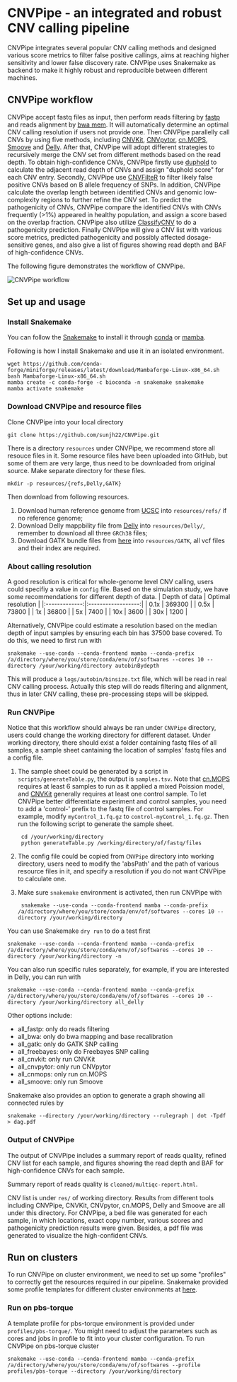 # CNVPipe - an integrated and robust CNV calling pipeline

CNVPipe integrates several popular CNV calling methods and designed various score metrics to filter false positive callings, aims at reaching higher sensitivity and lower false discovery rate. CNVPipe uses Snakemake as backend to make it highly robust and reproducible between different machines.

## CNVPipe workflow

CNVPipe accept fastq files as input, then perform reads filtering by [fastp](https://github.com/OpenGene/fastp) and reads alignment by [bwa mem](http://bio-bwa.sourceforge.net/bwa.shtml). It will automatically determine an optimal CNV calling resolution if users not provide one. Then CNVPipe parallelly call CNVs by using five methods, including [CNVKit](https://github.com/etal/cnvkit), [CNVpytor](https://github.com/abyzovlab/CNVpytor), [cn.MOPS](http://bioconductor.org/packages/devel/bioc/html/cn.mops.html), [Smoove](https://github.com/brentp/smoove) and [Delly](https://github.com/dellytools/delly). After that, CNVPipe will adopt different strategies to recursively merge the CNV set from different methods based on the read depth. To obtain high-confidence CNVs, CNVPipe firstly use [duphold](https://github.com/brentp/duphold) to calculate the adjacent read depth of CNVs and assign "duphold score" for each CNV entry. Secondly, CNVPipe use [CNVFilteR](http://bioconductor.org/packages/release/bioc/html/CNVfilteR.html) to filter likely false positive CNVs based on B allele frequency of SNPs. In addition, CNVPipe calculate the overlap length between identified CNVs and genomic low-complexity regions to further refine the CNV set. To predict the pathogenicity of CNVs, CNVPipe compare the identified CNVs with CNVs frequently (>1%) appeared in healthy population, and assign a score based on the overlap fraction. CNVPipe also utilize [ClassifyCNV](https://github.com/Genotek/ClassifyCNV) to do a pathogenicity prediction. Finally CNVPipe will give a CNV list with various score metrics, predicted pathogenicity and possibly affected dosage-sensitive genes, and also give a list of figures showing read depth and BAF of high-confidence CNVs.

The following figure demonstrates the workflow of CNVPipe.

![CNVPipe workflow](/doc/logo/CNVPipe-workflow.png)

## Set up and usage

### Install Snakemake

You can follow the [Snakemake](https://snakemake.readthedocs.io/en/stable/getting_started/installation.html) to install it through [conda](https://conda.pydata.org/) or [mamba](https://github.com/mamba-org/mamba).

Following is how I install Snakemake and use it in an isolated environment.

    wget https://github.com/conda-forge/miniforge/releases/latest/download/Mambaforge-Linux-x86_64.sh
	bash Mambaforge-Linux-x86_64.sh
	mamba create -c conda-forge -c bioconda -n snakemake snakemake
	mamba activate snakemake

### Download CNVPipe and resource files

Clone CNVPipe into your local directory

    git clone https://github.com/sunjh22/CNVPipe.git

There is a directory `resources` under CNVPipe, we recommend store all resouce files in it. Some resource files have been uploaded into GitHub, but some of them are very large, thus need to be downloaded from original source. Make separate directory for these files.

    mkdir -p resources/{refs,Delly,GATK}

Then download from following resources.
1. Download human reference genome from [UCSC](http://hgdownload.soe.ucsc.edu/goldenPath/hg38/bigZips/analysisSet/) into `resources/refs/` if no reference genome;
2. Download Delly mappbility file from [Delly](https://gear.embl.de/data/delly/) into `resources/Delly/`, remember to download all three `GRCh38` files;
3. Download GATK bundle files from [here](https://console.cloud.google.com/storage/browser/genomics-public-data/resources/broad/hg38/v0/) into `resources/GATK`, all vcf files and their index are required.

### About calling resolution

A good resolution is critical for whole-genome level CNV calling, users could specifiy a value in `config` file. Based on the simulation study, we have some recommendations for different depth of data.
| Depth of data | Optimal resolution |
|:-------------:|:------------------:|
| 0.1x          | 369300             |
| 0.5x          | 73800              |
| 1x            | 36800              |
| 5x            | 7400               |
| 10x           | 3600               |
| 30x           | 1200               |

Alternatively, CNVPipe could estimate a resolution based on the median depth of input samples by ensuring each bin has 37500 base covered. To do this, we need to first run with

    snakemake --use-conda --conda-frontend mamba --conda-prefix /a/directory/where/you/store/conda/env/of/softwares --cores 10 --directory /your/working/directory autobinBydepth

This will produce a `logs/autobin/binsize.txt` file, which will be read in real CNV calling process. Actually this step will do reads filtering and alignment, thus in later CNV calling, these pre-processing steps will be skipped.

### Run CNVPipe

Notice that this workflow should always be ran under `CNVPipe` directory, users could change the working directory for different dataset. Under working directory, there should exist a folder containing fastq files of all samples, a sample sheet cantaining the location of samples' fastq files and a config file. 

1. The sample sheet could be generated by a script in `scripts/generateTable.py`, the output is `samples.tsv`. Note that [cn.MOPS](http://bioconductor.org/packages/devel/bioc/html/cn.mops.html) requires at least 6 samples to run as it applied a mixed Poission model, and [CNVKit](https://github.com/etal/cnvkit) generally requires at least one control sample. To let CNVPipe better differentiate experiment and control samples, you need to add a 'control-' prefix to the fastq file of control samples. For example, modify `myControl_1.fq.gz` to `control-myControl_1.fq.gz`. Then run the following script to generate the sample sheet.

        cd /your/working/directory
        python generateTable.py /working/directory/of/fastq/files

2. The config file could be copied from `CNVPipe` directory into working directory, users need to modify the 'absPath' and the path of various resource files in it, and specify a resolution if you do not want CNVPipe to calculate one.

3. Make sure `snakemake` environment is activated, then run CNVPipe with

        snakemake --use-conda --conda-frontend mamba --conda-prefix /a/directory/where/you/store/conda/env/of/softwares --cores 10 --directory /your/working/directory

You can use Snakemake `dry run` to do a test first

    snakemake --use-conda --conda-frontend mamba --conda-prefix /a/directory/where/you/store/conda/env/of/softwares --cores 10 --directory /your/working/directory -n

You can also run specific rules separately, for example, if you are interested in Delly, you can run with

    snakemake --use-conda --conda-frontend mamba --conda-prefix /a/directory/where/you/store/conda/env/of/softwares --cores 10 --directory /your/working/directory all_delly

Other options include:
- all_fastp: only do reads filtering
- all_bwa: only do bwa mapping and base recalibration
- all_gatk: only do GATK SNP calling
- all_freebayes: only do Freebayes SNP calling
- all_cnvkit: only run CNVKit
- all_cnvpytor: only run CNVpytor
- all_cnmops: only run cn.MOPS
- all_smoove: only run Smoove

Snakemake also provides an option to generate a graph showing all connected rules by

    snakemake --directory /your/working/directory --rulegraph | dot -Tpdf > dag.pdf

### Output of CNVPipe

The output of CNVPipe includes a summary report of reads quality, refined CNV list for each sample, and figures showing the read depth and BAF for high-confidence CNVs for each sample.

Summary report of reads quality is `cleaned/multiqc-report.html`.

CNV list is under `res/` of working directory. Results from different tools including CNVPipe, CNVKit, CNVpytor, cn.MOPS, Delly and Smoove are all under this directory. For CNVPipe, a bed file was generated for each sample, in which locations, exact copy number, various scores and pathogenicity prediction results were given. Besides, a pdf file was generated to visualize the high-confident CNVs.

## Run on clusters

To run CNVPipe on cluster environment, we need to set up some "profiles" to correctly get the resources required in our pipeline. Snakemake provided some profile templates for different cluster environments at [here](https://github.com/Snakemake-Profiles).

### Run on pbs-torque

A template profile for pbs-torque environment is provided under `profiles/pbs-torque/`. You might need to adjust the parameters such as cores and jobs in profile to fit into your cluster configuration. To run CNVPipe on pbs-torque cluster

    snakemake --use-conda --conda-frontend mamba --conda-prefix /a/directory/where/you/store/conda/env/of/softwares --profile profiles/pbs-torque --directory /your/working/directory 
